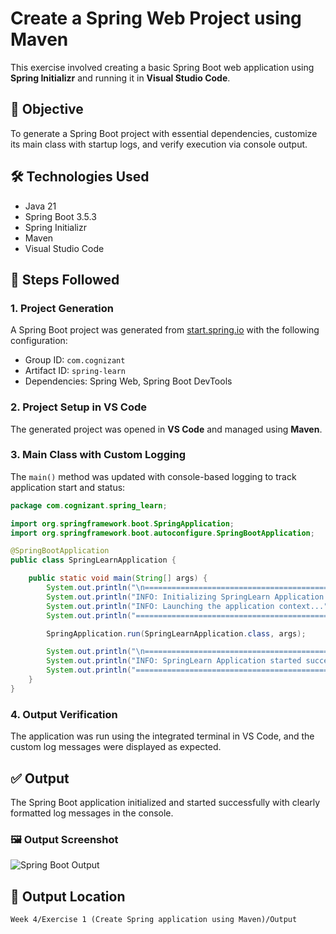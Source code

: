 
# Create a Spring Web Project using Maven

This exercise involved creating a basic Spring Boot web application using **Spring Initializr** and running it in **Visual Studio Code**.

## 📌 Objective  
To generate a Spring Boot project with essential dependencies, customize its main class with startup logs, and verify execution via console output.

## 🛠 Technologies Used  
- Java 21  
- Spring Boot 3.5.3  
- Spring Initializr  
- Maven  
- Visual Studio Code

## 🧪 Steps Followed

### 1. Project Generation  
A Spring Boot project was generated from [start.spring.io](https://start.spring.io/) with the following configuration:
- Group ID: `com.cognizant`
- Artifact ID: `spring-learn`
- Dependencies: Spring Web, Spring Boot DevTools

### 2. Project Setup in VS Code  
The generated project was opened in **VS Code** and managed using **Maven**.

### 3. Main Class with Custom Logging  
The `main()` method was updated with console-based logging to track application start and status:

```java
package com.cognizant.spring_learn;

import org.springframework.boot.SpringApplication;
import org.springframework.boot.autoconfigure.SpringBootApplication;

@SpringBootApplication
public class SpringLearnApplication {

	public static void main(String[] args) {
		System.out.println("\n==================================================");
		System.out.println("INFO: Initializing SpringLearn Application...");
		System.out.println("INFO: Launching the application context...");
		System.out.println("==================================================\n");

		SpringApplication.run(SpringLearnApplication.class, args);

		System.out.println("\n==================================================");
		System.out.println("INFO: SpringLearn Application started successfully.");
		System.out.println("==================================================\n");
	}
}
````

### 4. Output Verification

The application was run using the integrated terminal in VS Code, and the custom log messages were displayed as expected.

## ✅ Output

The Spring Boot application initialized and started successfully with clearly formatted log messages in the console.

### 🖼️ Output Screenshot

![Spring Boot Output](https://raw.githubusercontent.com/Suhana-Samanta/Cognizant-Digital-Nurture-4.0-JavaFSE-SupersetID-6403192-/main/Week%204/Exercise%201%20\(Create%20Spring%20application%20using%20Maven\)/Output/output.png)

## 📁 Output Location

`Week 4/Exercise 1 (Create Spring application using Maven)/Output`

